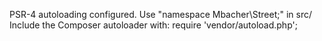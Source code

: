 PSR-4 autoloading configured. Use "namespace Mbacher\Street;" in src/
Include the Composer autoloader with: require 'vendor/autoload.php';
